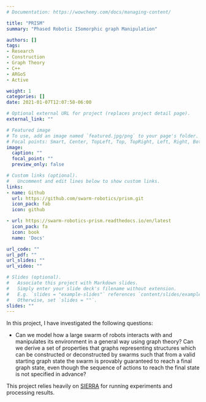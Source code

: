 ```yaml
---
# Documentation: https://wowchemy.com/docs/managing-content/

title: "PRISM"
summary: "Phased Robotic ISomorphic graph Manipulation"

authors: []
tags:
- Research
- Construction
- Graph Theory
- C++
- ARGoS
- Active

weight: 1
categories: []
date: 2021-01-07T12:07:58-06:00

# Optional external URL for project (replaces project detail page).
external_link: ""

# Featured image
# To use, add an image named `featured.jpg/png` to your page's folder.
# Focal points: Smart, Center, TopLeft, Top, TopRight, Left, Right, BottomLeft, Bottom, BottomRight.
image:
  caption: ""
  focal_point: ""
  preview_only: false

# Custom links (optional).
#   Uncomment and edit lines below to show custom links.
links:
- name: Github
  url: https://github.com/swarm-robotics/prism.git
  icon_pack: fab
  icon: github

- url: https://swarm-robotics-prism.readthedocs.io/en/latest
  icon_pack: fa
  icon: book
  name: 'Docs'

url_code: ""
url_pdf: ""
url_slides: ""
url_video: ""

# Slides (optional).
#   Associate this project with Markdown slides.
#   Simply enter your slide deck's filename without extension.
#   E.g. `slides = "example-slides"` references `content/slides/example-slides.md`.
#   Otherwise, set `slides = ""`.
slides: ""
---
```


In this project, I have investigated the following questions:

- Can we model how a large swarm of robots interacts with and manipulates its
  environment in a general way using graph theory? Can we derive a set of
  properties that graphs representing structures which can be constructed or
  deconstructed by swarms such that from a valid starting graph state the swarm is
  provably guaranteed to reach a final graph state, even though the sequence of
  actions to reach the final state is not specified in advance?

This project relies heavily on [SIERRA](project/sierra) for running
experiments and processing results.
